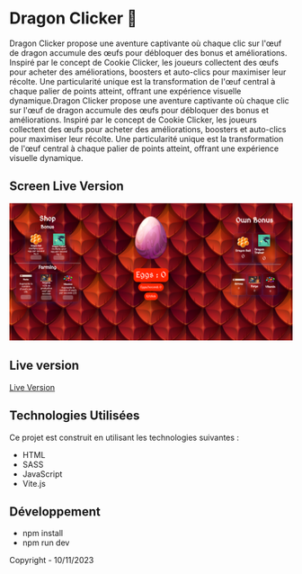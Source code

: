 # Dragon Clicker 🐉

Dragon Clicker propose une aventure captivante où chaque clic sur l'œuf de dragon accumule des œufs pour débloquer des bonus et améliorations. Inspiré par le concept de Cookie Clicker, les joueurs collectent des œufs pour acheter des améliorations, boosters et auto-clics pour maximiser leur récolte. Une particularité unique est la transformation de l'œuf central à chaque palier de points atteint, offrant une expérience visuelle dynamique.Dragon Clicker propose une aventure captivante où chaque clic sur l'œuf de dragon accumule des œufs pour débloquer des bonus et améliorations. Inspiré par le concept de Cookie Clicker, les joueurs collectent des œufs pour acheter des améliorations, boosters et auto-clics pour maximiser leur récolte. Une particularité unique est la transformation de l'œuf central à chaque palier de points atteint, offrant une expérience visuelle dynamique. 

## Screen Live Version

![live version screen](./assets/screen/Eggs-desktop.png)

## Live version

[Live Version](https://justindr96.github.io/dragon_clicker/)

## Technologies Utilisées

Ce projet est construit en utilisant les technologies suivantes :

- HTML
- SASS
- JavaScript
- Vite.js

## Développement

- npm install
- npm run dev

Copyright - 10/11/2023
